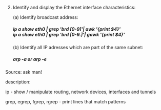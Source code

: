 2. Identify and display the Ethernet interface characteristics:

    (a) Identify broadcast address: <br>
                <h5>
                ip a show eth0 | grep 'brd [0-9]'| awk '{print $4}'
                <br>
                ip a show eth0 | grep 'brd [0-9\.]'| gawk '{print $4}'
                </h5>

    (b) Identify all IP adresses which are part of the same subnet: <br>
                <h5>
                arp -a or arp -e 
                </h5>

Source:
ask man!



description:

ip - show / manipulate routing, network devices, interfaces and tunnels

grep, egrep, fgrep, rgrep - print lines that match patterns

